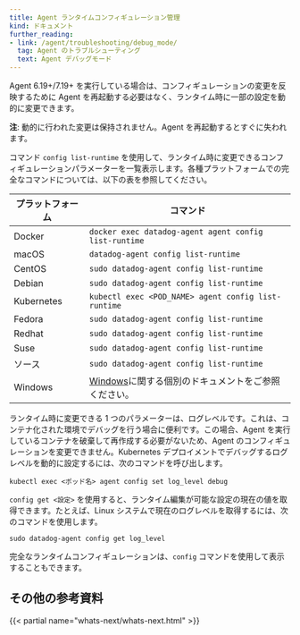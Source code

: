 ```yaml
---
title: Agent ランタイムコンフィギュレーション管理
kind: ドキュメント
further_reading:
- link: /agent/troubleshooting/debug_mode/
  tag: Agent のトラブルシューティング
  text: Agent デバッグモード
---
```


Agent 6.19+/7.19+ を実行している場合は、コンフィギュレーションの変更を反映するために Agent を再起動する必要はなく、ランタイム時に一部の設定を動的に変更できます。

**注**: 動的に行われた変更は保持されません。Agent を再起動するとすぐに失われます。

コマンド `config list-runtime` を使用して、ランタイム時に変更できるコンフィギュレーションパラメーターを一覧表示します。各種プラットフォームでの完全なコマンドについては、以下の表を参照してください。

| プラットフォーム   | コマンド                                                |
|------------|--------------------------------------------------------|
| Docker     | `docker exec datadog-agent agent config list-runtime`  |
| macOS      | `datadog-agent config list-runtime`                    |
| CentOS     | `sudo datadog-agent config list-runtime`               |
| Debian     | `sudo datadog-agent config list-runtime`               |
| Kubernetes | `kubectl exec <POD_NAME> agent config list-runtime`    |
| Fedora     | `sudo datadog-agent config list-runtime`               |
| Redhat     | `sudo datadog-agent config list-runtime`               |
| Suse       | `sudo datadog-agent config list-runtime`               |
| ソース     | `sudo datadog-agent config list-runtime`               |
| Windows    | [Windows][1]に関する個別のドキュメントをご参照ください。       |

ランタイム時に変更できる 1 つのパラメーターは、ログレベルです。これは、コンテナ化された環境でデバッグを行う場合に便利です。この場合、Agent を実行しているコンテナを破棄して再作成する必要がないため、Agent のコンフィギュレーションを変更できません。Kubernetes デプロイメントでデバッグするログレベルを動的に設定するには、次のコマンドを呼び出します。

```text
kubectl exec <ポッド名> agent config set log_level debug
```

`config get <設定>` を使用すると、ランタイム編集が可能な設定の現在の値を取得できます。たとえば、Linux システムで現在のログレベルを取得するには、次のコマンドを使用します。

```text
sudo datadog-agent config get log_level
```

完全なランタイムコンフィギュレーションは、`config` コマンドを使用して表示することもできます。


## その他の参考資料

{{< partial name="whats-next/whats-next.html" >}}

[1]: /agent/basic_agent_usage/windows/#agent-v6
